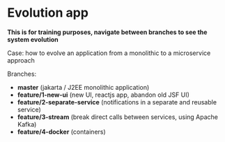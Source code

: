 # Evolution app

**This is for training purposes, navigate between branches to see the system evolution**

Case: how to evolve an application from a monolithic to a microservice approach

Branches:
- **master** (jakarta / J2EE monolithic application)
- **feature/1-new-ui** (new UI, reactjs app, abandon old JSF UI)
- **feature/2-separate-service** (notifications in a separate and reusable service)
- **feature/3-stream** (break direct calls between services, using Apache Kafka)
- **feature/4-docker** (containers)
